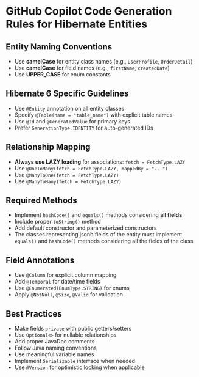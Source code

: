 # GitHub Copilot Code Generation Rules for Hibernate Entities

## Entity Naming Conventions
- Use **camelCase** for entity class names (e.g., `UserProfile`, `OrderDetail`)
- Use **camelCase** for field names (e.g., `firstName`, `createdDate`)
- Use **UPPER_CASE** for enum constants

## Hibernate 6 Specific Guidelines
- Use `@Entity` annotation on all entity classes
- Specify `@Table(name = "table_name")` with explicit table names
- Use `@Id` and `@GeneratedValue` for primary keys
- Prefer `GenerationType.IDENTITY` for auto-generated IDs

## Relationship Mapping
- **Always use LAZY loading** for associations: `fetch = FetchType.LAZY`
- Use `@OneToMany(fetch = FetchType.LAZY, mappedBy = "...")`
- Use `@ManyToOne(fetch = FetchType.LAZY)`
- Use `@ManyToMany(fetch = FetchType.LAZY)`

## Required Methods
- Implement `hashCode()` and `equals()` methods considering **all fields**
- Include proper `toString()` method
- Add default constructor and parameterized constructors
- The classes representing jsonb fields of the entity must implement `equals()` and `hashCode()` methods considering all the fields of the class

## Field Annotations
- Use `@Column` for explicit column mapping
- Add `@Temporal` for date/time fields
- Use `@Enumerated(EnumType.STRING)` for enums
- Apply `@NotNull`, `@Size`, `@Valid` for validation

## Best Practices
- Make fields `private` with public getters/setters
- Use `Optional<>` for nullable relationships
- Add proper JavaDoc comments
- Follow Java naming conventions
- Use meaningful variable names
- Implement `Serializable` interface when needed
- Use `@Version` for optimistic locking when applicable